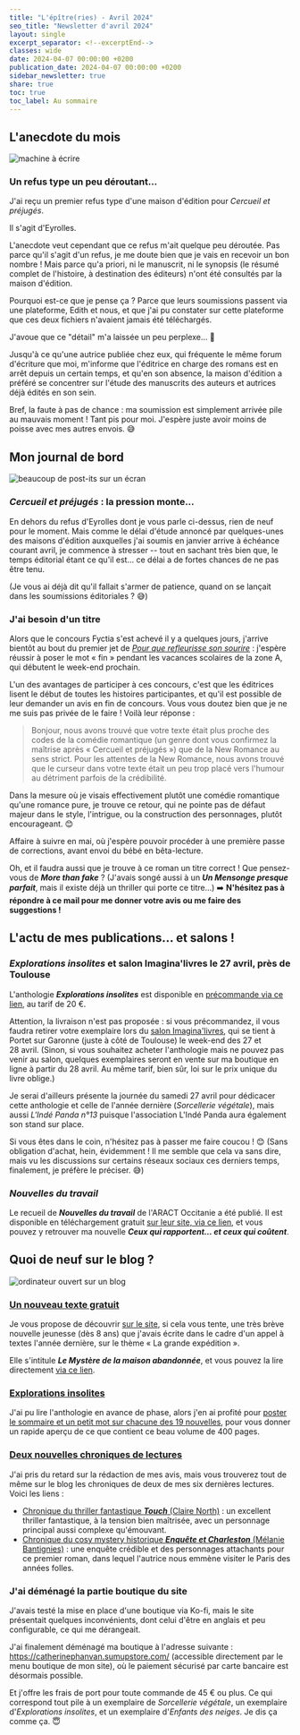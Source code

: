 ```yaml
---
title: "L'épître(ries) - Avril 2024"
seo_title: "Newsletter d'avril 2024"
layout: single
excerpt_separator: <!--excerptEnd-->
classes: wide
date: 2024-04-07 00:00:00 +0200
publication_date: 2024-04-07 00:00:00 +0200
sidebar_newsletter: true
share: true
toc: true
toc_label: Au sommaire
---
```

<!--excerptEnd-->



## L'anecdote du mois

<img alt="machine à écrire" src="https://catherinephanvan.fr/assets/images/newsletter/anecdote.webp">

### Un refus type un peu déroutant&hellip;

J'ai reçu un premier refus type d'une maison d'édition pour *Cercueil et préjugés*.

Il s'agit d'Eyrolles.

L'anecdote veut cependant que ce refus m'ait quelque peu déroutée. Pas parce qu'il s'agit d'un refus, je me doute bien que je vais en recevoir un bon nombre&nbsp;! Mais parce qu'a priori, ni le manuscrit, ni le synopsis (le résumé complet de l'histoire, à destination des éditeurs) n'ont été consultés par la maison d'édition.

Pourquoi est-ce que je pense ça&nbsp;? Parce que leurs soumissions passent via une plateforme, Edith et nous, et que j'ai pu constater sur cette plateforme que ces deux fichiers n'avaient jamais été téléchargés.

J'avoue que ce "détail" m'a laissée un peu perplexe&hellip; 🤔

Jusqu'à ce qu'une autrice publiée chez eux, qui fréquente le même forum d'écriture que moi, m'informe que l'éditrice en charge des romans est en arrêt depuis un certain temps, et qu'en son absence, la maison d'édition a préféré se concentrer sur l'étude des manuscrits des auteurs et autrices déjà édités en son sein.

Bref, la faute à pas de chance&nbsp;: ma soumission est simplement arrivée pile au mauvais moment&nbsp;! Tant pis pour moi. J'espère juste avoir moins de poisse avec mes autres envois. 😅


## Mon journal de bord

<img alt="beaucoup de post-its sur un écran" src="https://cdn.pixabay.com/photo/2018/03/17/10/49/bulletin-board-3233643_1280.jpg">

### ***Cercueil et préjugés***&nbsp;: la pression monte&hellip;

En dehors du refus d'Eyrolles dont je vous parle ci-dessus, rien de neuf pour le moment. Mais comme le délai d'étude annoncé par quelques-unes des maisons d'édition auxquelles j'ai soumis en janvier arrive à échéance courant avril, je commence à stresser -- tout en sachant très bien que, le temps éditorial étant ce qu'il est&hellip; ce délai a de fortes chances de ne pas être tenu.

(Je vous ai déjà dit qu'il fallait s'armer de patience, quand on se lançait dans les soumissions éditoriales&nbsp;? 😅)


### J'ai besoin d'un titre

Alors que le concours Fyctia s'est achevé il y a quelques jours, j'arrive bientôt au bout du premier jet de <a href="https://www.fyctia.com/stories/et-que-refleurisse-son-sourire" target="_blank">*Pour que refleurisse son sourire*</a>&nbsp;: j'espère réussir à poser le mot &laquo;&nbsp;fin&nbsp;&raquo; pendant les vacances scolaires de la zone A, qui débutent le week-end prochain.

L'un des avantages de participer à ces concours, c'est que les éditrices lisent le début de toutes les histoires participantes, et qu'il est possible de leur demander un avis en fin de concours. Vous vous doutez bien que je ne me suis pas privée de le faire&nbsp;! Voilà leur réponse&nbsp;:

> Bonjour, nous avons trouvé que votre texte était plus proche des codes de la comédie romantique (un genre dont vous confirmez la maîtrise après &laquo;&nbsp;Cercueil et préjugés&nbsp;&raquo;) que de la New Romance au sens strict. Pour les attentes de la New Romance, nous avons trouvé que le curseur dans votre texte était un peu trop placé vers l'humour au détriment parfois de la crédibilité.

Dans la mesure où je visais effectivement plutôt une comédie romantique qu'une romance pure, je trouve ce retour, qui ne pointe pas de défaut majeur dans le style, l'intrigue, ou la construction des personnages, plutôt encourageant. 😊

Affaire à suivre en mai, où j'espère pouvoir procéder à une première passe de corrections, avant envoi du bébé en bêta-lecture.

Oh, et il faudra aussi que je trouve à ce roman un titre correct&nbsp;! Que pensez-vous de ***More than fake***&nbsp;? (J'avais songé aussi à un ***Un Mensonge presque parfait***, mais il existe déjà un thriller qui porte ce titre&hellip;) ➡️
**N'hésitez pas à répondre à ce mail pour me donner votre avis ou me faire des suggestions&nbsp;!**



## L'actu de mes publications&hellip; et salons&nbsp;!

### *Explorations insolites* et salon Imagina'livres le 27&nbsp;avril, près de Toulouse

L'anthologie ***Explorations insolites*** est disponible en <a href="https://www.helloasso.com/associations/l-imagin-arium/boutiques/explorations-insolites-precommandes" target="_blank">précommande via ce lien</a>, au tarif de 20&nbsp;€.

Attention, la livraison n'est pas proposée&nbsp;: si vous précommandez, il vous faudra retirer votre exemplaire lors du [salon Imagina'livres](/assets/images/events/affiche-salon-imaginalivres-2024.jpg), qui se tient à Portet sur Garonne (juste à côté de Toulouse) le week-end des 27 et 28&nbsp;avril. (Sinon, si vous souhaitez acheter l'anthologie mais ne pouvez pas venir au salon, quelques exemplaires seront en vente sur ma boutique en ligne à partir du 28 avril. Au même tarif, bien sûr, loi sur le prix unique du livre oblige.)

Je serai d'ailleurs présente la journée du samedi 27&nbsp;avril pour dédicacer cette anthologie et celle de l'année dernière (*Sorcellerie végétale*), mais aussi *L'Indé Panda n°13* puisque l'association L'Indé Panda aura également son stand sur place.

Si vous êtes dans le coin, n'hésitez pas à passer me faire coucou&nbsp;! 😊 (Sans obligation d'achat, hein, évidemment&nbsp;! Il me semble que cela va sans dire, mais vu les discussions sur certains réseaux sociaux ces derniers temps, finalement, je préfère le préciser. 😅)


### *Nouvelles du travail*

Le recueil de ***Nouvelles du travail*** de l'ARACT Occitanie a été publié. Il est disponible en téléchargement gratuit <a href="https://occitanie.aract.fr/sites/default/files/2024-03/RecueilAract2023.pdf" target="_blank">sur leur site, via ce lien</a>, et vous pouvez y retrouver ma nouvelle ***Ceux qui rapportent&hellip; et ceux qui coûtent***.


## Quoi de neuf sur le blog&nbsp;?

<img alt="ordinateur ouvert sur un blog" src="https://catherinephanvan.fr/assets/images/newsletter/blog-mockup.webp">

### <a href="/echantillons" target="_blank">Un nouveau texte gratuit</a>

Je vous propose de découvrir <a href="/echantillons" target="_blank">sur le site</a>, si cela vous tente, une très brève nouvelle jeunesse (dès 8&nbsp;ans) que j'avais écrite dans le cadre d'un appel à textes l'année dernière, sur le thème &laquo;&nbsp;La grande expédition&nbsp;&raquo;.

Elle s'intitule ***Le Mystère de la maison abandonnée***, et vous pouvez la lire directement <a href="/assets/textes/Le_mystere_de_la_maison_abandonnee.pdf" target="_blank">via ce lien</a>.

### <a href="/publications/dragonirie" target="_blank">Explorations insolites</a>

J'ai pu lire l'anthologie en avance de phase, alors j'en ai profité pour <a href="/publications/dragonirie" target="_blank">poster le sommaire et un petit mot sur chacune des 19&nbsp;nouvelles</a>, pour vous donner un rapide aperçu de ce que contient ce beau volume de 400&nbsp;pages.


### <a href="https://catherinephanvan.fr/blog/tags#chronique" target="_blank">Deux nouvelles chroniques de lectures</a>

J'ai pris du retard sur la rédaction de mes avis, mais vous trouverez tout de même sur le blog les chroniques de deux de mes six dernières lectures. 
Voici les liens&nbsp;:

* <a href="https://catherinephanvan.fr/chronique/fantastique/2024/03/07/claire-north-touch.html" target="_blank">Chronique du thriller fantastique ***Touch*** (Claire North)</a>&nbsp;: un excellent thriller fantastique, à la tension bien maîtrisée, avec un personnage principal aussi complexe qu'émouvant.
* <a href="https://catherinephanvan.fr/chronique/polar/2024/03/10/melanie-bantignies-enquete-et-charleston.html" target="_blank">Chronique du cosy mystery historique ***Enquête et Charleston*** (Mélanie Bantignies)</a>&nbsp;: une enquête crédible et des personnages attachants pour ce premier roman, dans lequel l'autrice nous emmène visiter le Paris des années folles.


### J'ai déménagé la partie boutique du site

J'avais testé la mise en place d'une boutique via Ko-fi, mais le site présentait quelques inconvénients, dont celui d'être en anglais et peu configurable, ce qui me dérangeait.

J'ai finalement déménagé ma boutique à l'adresse suivante&nbsp;: <a href="https://catherinephanvan.sumupstore.com/" target="_blank">https://catherinephanvan.sumupstore.com/</a> (accessible directement par le menu boutique de mon site), où le paiement sécurisé par carte bancaire est désormais possible.

Et j'offre les frais de port pour toute commande de 45&nbsp;€ ou plus. Ce qui correspond tout pile à un exemplaire de *Sorcellerie végétale*, un exemplaire d'*Explorations insolites*, et un exemplaire d'*Enfants des neiges*. Je dis ça comme ça. 😇
